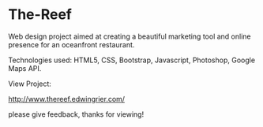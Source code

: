 # The-Reef
Web design project aimed at creating a beautiful marketing tool and online presence for an oceanfront restaurant.

Technologies used: HTML5, CSS, Bootstrap, Javascript, Photoshop, Google Maps API.

View Project:  

http://www.thereef.edwingrier.com/

please give feedback, thanks for viewing!
